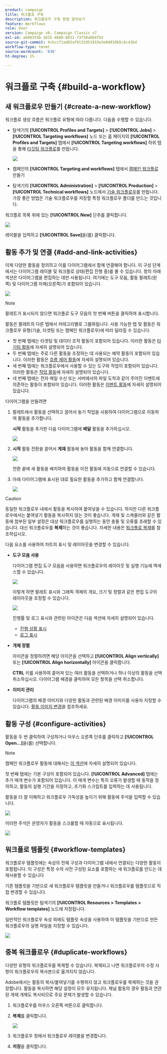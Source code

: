 ```yaml
---
product: campaign
title: 워크플로 구축
description: 워크플로우 구축 방법 알아보기
feature: Workflows
role: User
version: Campaign v8, Campaign Classic v7
exl-id: a6003fdb-1035-4b80-8831-73f30a0b4fb2
source-git-commit: 4cbccf1ad02af9133d51933e3e0d010b5c8c43bd
workflow-type: tm+mt
source-wordcount: '838'
ht-degree: 1%

---
```


# 워크플로 구축 {#build-a-workflow}

## 새 워크플로우 만들기 {#create-a-new-workflow}

워크플로 생성 흐름은 워크플로 유형에 따라 다릅니다. 다음을 수행할 수 있습니다.

* 탐색기의 **[!UICONTROL Profiles and Targets]** > **[!UICONTROL Jobs]** > **[!UICONTROL Targeting workflows]** 노드 또는 홈 페이지의 **[!UICONTROL Profiles and Targets]** 탭에서 **[!UICONTROL Targeting workflows]** 하위 탭을 통해 [타깃팅 워크플로](#targeting-workflows)를 만듭니다.

  ![](assets/create-targeting-wf.png)

* 캠페인의 **[!UICONTROL Targeting and workflows]** 탭에서 [캠페인 워크플로](#campaign-workflows) 만들기

* 탐색기의 **[!UICONTROL Administration]** > **[!UICONTROL Production]** > **[!UICONTROL Technical workflows]** 노드에서 [기술 워크플로우](#technical-workflows)를 만듭니다. 가장 좋은 방법은 기술 워크플로우를 저장할 특정 워크플로우 폴더를 만드는 것입니다.

워크플로 목록 위에 있는 **[!UICONTROL New]** 단추를 클릭합니다.

![](assets/create_a_wf_icon.png)

레이블을 입력하고 **[!UICONTROL Save]**&#x200B;을(를) 클릭합니다.

## 활동 추가 및 연결 {#add-and-link-activities}

이제 다양한 활동을 정의하고 이를 다이어그램에서 함께 연결해야 합니다. 이 구성 단계에서는 다이어그램 레이블 및 워크플로 상태(편집 진행 중)를 볼 수 있습니다. 창의 아래 섹션은 다이어그램을 편집하는 데만 사용됩니다. 여기에는 도구 모음, 활동 팔레트(왼쪽) 및 다이어그램 자체(오른쪽)가 포함되어 있습니다.

![](assets/new-workflow-2.png)

>[!NOTE]
>
>팔레트가 표시되지 않으면 워크플로 도구 모음의 첫 번째 버튼을 클릭하여 표시합니다.

활동은 팔레트의 다른 탭에서 카테고리별로 그룹화됩니다. 사용 가능한 탭 및 활동은 워크플로우 유형(기술, 타겟팅 또는 캠페인 워크플로우)에 따라 달라질 수 있습니다.

* 첫 번째 탭에는 타겟팅 및 데이터 조작 활동이 포함되어 있습니다. 이러한 활동은 [타기팅 활동](targeting-activities.md)에 자세히 설명되어 있습니다.
* 두 번째 탭에는 주로 다른 활동을 조정하는 데 사용되는 예약 활동이 포함되어 있습니다. 이러한 활동은 [흐름 제어 활동](flow-control-activities.md)에 자세히 설명되어 있습니다.
* 세 번째 탭에는 워크플로우에서 사용할 수 있는 도구와 작업이 포함되어 있습니다. 이러한 활동은 [작업 활동](action-activities.md)에 자세히 설명되어 있습니다.
* 네 번째 탭에는 전자 메일 수신 또는 서버에서의 파일 도착과 같이 주어진 이벤트에 의존하는 활동이 포함되어 있습니다. 이러한 활동은 [이벤트 활동](event-activities.md)에 자세히 설명되어 있습니다.

다이어그램을 만들려면

1. 팔레트에서 활동을 선택하고 끌어서 놓기 작업을 사용하여 다이어그램으로 이동하여 활동을 추가합니다.

   **시작** 활동을 추가한 다음 다이어그램에 **배달** 활동을 추가하십시오.

   ![](assets/new-workflow-3.png)

1. **시작** 활동 전환을 끌어서 **게재** 활동에 놓아 활동을 함께 연결합니다.

   ![](assets/new-workflow-4.png)

   전환 끝에 새 활동을 배치하여 활동을 이전 활동에 자동으로 연결할 수 있습니다.

1. 아래 다이어그램에 표시된 대로 필요한 활동을 추가하고 함께 연결합니다.

   ![](assets/new-workflow-5.png)

>[!CAUTION]
>
>동일한 워크플로우 내에서 활동을 복사하여 붙여넣을 수 있습니다. 하지만 다른 워크플로우에서는 붙여넣기 활동을 복사하지 않는 것이 좋습니다. 게재 및 스케줄러와 같은 활동에 첨부된 일부 설정은 대상 워크플로우를 실행하는 동안 충돌 및 오류를 초래할 수 있습니다. 대신 워크플로우를 **복제**&#x200B;하는 것이 좋습니다. 자세한 내용은 [워크플로 복제](#duplicate-workflows)를 참조하십시오.

다음 요소를 사용하여 차트의 표시 및 레이아웃을 변경할 수 있습니다.

* **도구 모음 사용**

  다이어그램 편집 도구 모음을 사용하면 워크플로우의 레이아웃 및 실행 기능에 액세스할 수 있습니다.

  ![](assets/wf-toolbar.png)

  이렇게 하면 팔레트 표시와 그래픽 객체의 개요, 크기 및 정렬과 같은 편집 도구의 레이아웃을 조정할 수 있습니다.

  ![](assets/s_user_segmentation_toolbar.png)

  진행률 및 로그 표시와 관련된 아이콘은 다음 섹션에 자세히 설명되어 있습니다.

   * [진행 상황 표시](monitor-workflow-execution.md#displaying-progress)
   * [로그 표시](monitor-workflow-execution.md#displaying-logs)

* **개체 정렬**

  아이콘을 정렬하려면 해당 아이콘을 선택하고 **[!UICONTROL Align vertically]** 또는 **[!UICONTROL Align horizontally]** 아이콘을 클릭합니다.

  **CTRL** 키를 사용하여 흩어져 있는 여러 활동을 선택하거나 하나 이상의 활동을 선택 취소하십시오. 다이어그램 배경을 클릭하여 모든 항목을 선택 취소합니다.

* **이미지 관리**

  다이어그램의 배경 이미지와 다양한 활동과 관련된 배경 이미지를 사용자 지정할 수 있습니다. [활동 이미지 변경](change-activity-images.md)을 참조하세요.

## 활동 구성 {#configure-activities}

활동을 두 번 클릭하여 구성하거나 마우스 오른쪽 단추를 클릭하고 **[!UICONTROL Open...]**&#x200B;을(를) 선택합니다.

>[!NOTE]
>
>캠페인 워크플로우 활동에 대해서는 [이 섹션](activities.md)에 자세히 설명되어 있습니다.

첫 번째 탭에는 기본 구성이 포함되어 있습니다. **[!UICONTROL Advanced]** 탭에는 추가 매개 변수가 포함되어 있습니다. 이 매개 변수는 특히 오류가 발생할 때 동작을 정의하고, 활동의 실행 기간을 지정하고, 초기화 스크립트를 입력하는 데 사용됩니다.

활동을 더 잘 이해하고 워크플로우 가독성을 높이기 위해 활동에 주석을 입력할 수 있습니다.

![](assets/example1-comment.png)

이러한 주석은 운영자가 활동을 스크롤할 때 자동으로 표시됩니다.

![](assets/example2-comment.png)


## 워크플로 템플릿 {#workflow-templates}

워크플로우 템플릿에는 속성의 전체 구성과 다이어그램 내에서 연결되는 다양한 활동이 포함됩니다. 이 구성은 특정 수의 사전 구성된 요소를 포함하는 새 워크플로를 만드는 데 재사용할 수 있습니다

기존 템플릿을 기반으로 새 워크플로우 템플릿을 만들거나 워크플로우를 템플릿으로 직접 변경할 수 있습니다.

워크플로 템플릿은 탐색기의 **[!UICONTROL Resources > Templates > Workflow templates]** 노드에 저장됩니다.

일반적인 워크플로우 속성 외에도 템플릿 속성을 사용하여 이 템플릿을 기반으로 만든 워크플로우의 실행 파일을 지정할 수 있습니다.

![](assets/wf-template-properties.png)

## 중복 워크플로우 {#duplicate-workflows}

다양한 유형의 워크플로우를 복제할 수 있습니다. 복제되고 나면 워크플로우의 수정 사항이 워크플로우의 복사본으로 옮겨지지 않습니다.

Adobe에서는 활동의 복사/붙여넣기를 수행하지 않고 워크플로우를 복제하는 것을 권장합니다. 활동을 복사하면 해당 설정이 모두 유지됩니다. 채널 활동의 경우 활동과 연관된 게재 개체도 복사되므로 주요 문제가 발생할 수 있습니다.

1. 워크플로우를 마우스 오른쪽 버튼으로 클릭합니다.
1. **복제**&#x200B;를 클릭합니다.

   ![](assets/duplicate-workflows.png)

1. 워크플로우 창에서 워크플로우 레이블을 변경합니다.
1. **저장**&#x200B;을 클릭합니다.

